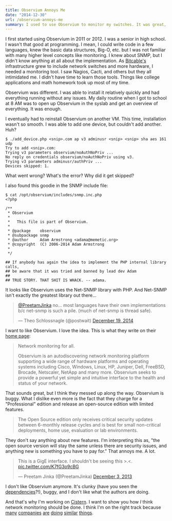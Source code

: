 ```yaml
---
title: Observium Annoys Me
date: "2014-12-30"
url: /observium-annoys-me
summary: I used to use Observium to monitor my switches. It was great, but now it is just buggy and bad.
---
```


I first started using Observium in 2011 or 2012. I was a senior in high school. I wasn't that good at programming. I mean, I could write code in a few languages, knew the basic data structures, Big-O, etc. but I was not familiar with many higher level concepts like monitoring. I knew about SNMP, but I didn't know anything at all about the implementation. As [Bitcable's](https://bitcable.com/) infrastructure grew to include network switches and more hardware, I needed a monitoring tool. I saw Nagios, Cacti, and others but they all intimidated me. I didn't have time to learn those tools. Things like college applications and math homework took up most of my time.

Observium was different. I was able to install it relatively quickly and had everything running without any issues. My daily routine when I got to school at 8 AM was to open up Observium in the syslab and get an overview of everything. It was enough.

I eventually had to reinstall Observium on another VM. This time, installation wasn't so smooth. I was able to add one device, but couldn't add another. Huh?

```
$ ./add_device.php <snip>.com ap v3 adminusr <snip> <snip> sha aes 161 udp
Try to add <snip>.com:
Trying v3 parameters observium/noAuthNoPriv ... 
No reply on credentials observium/noAuthNoPriv using v3.
Trying v3 parameters adminusr/authPriv ... 
Devices skipped: 1.
```

What went wrong? What's the error? Why did it get skipped?

I also found this goodie in the SNMP include file:

```
$ cat /opt/observium/includes/snmp.inc.php 
<?php

/**
 * Observium
 *
 *   This file is part of Observium.
 *
 * @package    observium
 * @subpackage snmp
 * @author     Adam Armstrong <adama@memetic.org>
 * @copyright  (C) 2006-2014 Adam Armstrong
 *
 */

## If anybody has again the idea to implement the PHP internal library calls,
## be aware that it was tried and banned by lead dev Adam
##
## TRUE STORY. THAT SHIT IS WHACK. -- adama.
```

It looks like Observium uses the Net-SNMP library with PHP. And Net-SNMP isn't exactly the greatest library out there...

<blockquote class="twitter-tweet" lang="en"><p><a href="https://twitter.com/PreetamJinka">@PreetamJinka</a> no… most languages have their own implementations b/c net-snmp is such a pile. (much of net-snmp is thread safe).</p>&mdash; Theo Schlossnagle (@postwait) <a href="https://twitter.com/postwait/status/545755326608580608">December 19, 2014</a></blockquote>
<script async src="//platform.twitter.com/widgets.js" charset="utf-8"></script>

I want to like Observium. I love the idea. This is what they write on their [home page](https://observium.org/):

> Network monitoring for all.
> 
> Observium is an autodiscovering network monitoring platform supporting a wide range of hardware platforms and operating systems including Cisco, Windows, Linux, HP, Juniper, Dell, FreeBSD, Brocade, Netscaler, NetApp and many more. Observium seeks to provide a powerful yet simple and intuitive interface to the health and status of your network.

That sounds great, but I think they messed up along the way. Observium is buggy. What I dislike even more is the fact that they charge for a "Professional" edition and release an open-source edition with limited features.

> The Open Source edition only receives critical security updates between 6-monthly release cycles and is best for small non-critical deployments, home use, evaluation or lab environments.

They don't say anything about new features. I'm interpreting this as, "the open source version will stay the same unless there are security issues, and anything new is something you have to pay for." That annoys me. A lot.

<blockquote class="twitter-tweet" lang="en"><p>This is a GigE interface. I shouldn&#39;t be seeing this &gt;.&lt;. <a href="https://t.co/K7fG3o9cBG">pic.twitter.com/K7fG3o9cBG</a></p>&mdash; Preetam Jinka (@PreetamJinka) <a href="https://twitter.com/PreetamJinka/status/407931417134260224">December 3, 2013</a></blockquote>
<script async src="//platform.twitter.com/widgets.js" charset="utf-8"></script>

I don't like Observium anymore. It's clunky (have you seen the [dependencies](https://www.observium.org/wiki/Installation)?!), buggy, and I don't like what the authors are doing.

And that's why I'm working on [Cistern](https://preetamjinka.github.io/cistern/). I want to show you how *I* think network monitoring should be done. I think I'm on the right track because [many](https://cloudhelix.com/) [companies](https://www.arbornetworks.com/products/peakflow) [are](https://www.solarwinds.com/solutions/network-flow-analyzer.aspx) [doing](https://www.metaforsoftware.com/blog/netflow-traffic-analyzer-beyond-nbad) [similar](https://www.sevone.com/supported-technologies/network-performance-management) [things](https://www.ca.com/us/opscenter/ca-network-flow-analysis.aspx).
